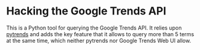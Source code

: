 # Hacking the Google Trends API

This is a Python tool for querying the Google Trends API. It relies upon [pytrends](https://github.com/GeneralMills/pytrends) and adds the key feature that it allows to query more than 5 terms at the same time, which neither pytrends nor Google Trends Web UI allow.
